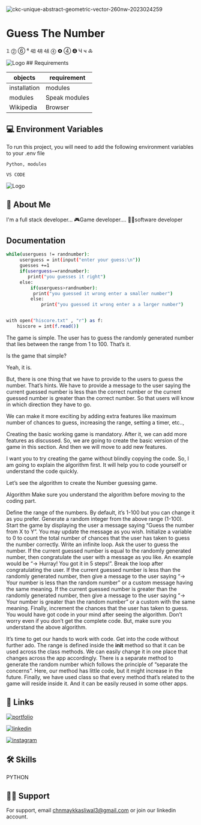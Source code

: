![ckc-unique-abstract-geometric-vector-260nw-2023024259](https://user-images.githubusercontent.com/96693041/148673911-a46694d7-8653-40b3-b31a-24a8aa21b249.jpg)
# Guess The Number
 


𝟙  ⓶  ⑥ ⁶ ㏣ ㋃ ㍜ ⓸ ❹ ➃ ➍ Ч ч ♶

![Logo](https://media.giphy.com/media/r7FYh3xQvTlbLexZT3/giphy.gif) ##  Requirements

| objects             | requirement                                                                |
| ----------------- | ------------------------------------------------------------------ |
|  installation |  modules |
|  modules | Speak modules |
|  Wikipedia | Browser |



## 💻 Environment Variables

To run this project, you will need to add the following environment variables to your .env file

`Python, modules `

`VS CODE`




![Logo](https://media.giphy.com/media/IedrY2VP5IO5ivDQAD/giphy.gif) 


## 🚀 About Me
I'm a full stack developer...
🎮Game developer....
👨‍💻software developer


## Documentation
```bash
while(userguess != randnumber):
     userguess = int(input("enter your guess:\n"))
     guesses +=1
     if(userguess==randnumber):
        print("you guesses it right")
     else:
         if(userguess>randnumber):
          print("you guessed it wrong enter a smaller number") 
         else:
             print("you guessed it wrong enter a a larger number")


```
```bash

with open("hiscore.txt" , "r") as f:
    hiscore = int(f.read())

```
The game is simple. The user has to guess the randomly generated number that lies between the range from 1 to 100. That’s it.

Is the game that simple?

Yeah, it is.

But, there is one thing that we have to provide to the users to guess the number. That’s hints. We have to provide a message to the user saying the current guessed number is less than the correct number or the current guessed number is greater than the correct number. So that users will know in which direction they have to go.

We can make it more exciting by adding extra features like maximum number of chances to guess, increasing the range, setting a timer, etc..,

Creating the basic working game is mandatory. After it, we can add more features as discussed. So, we are going to create the basic version of the game in this section. And then we will move to add new features.

I want you to try creating the game without blindly copying the code. So, I am going to explain the algorithm first. It will help you to code yourself or understand the code quickly.

Let’s see the algorithm to create the Number guessing game.

Algorithm
Make sure you understand the algorithm before moving to the coding part.

Define the range of the numbers. By default, it’s 1-100 but you can change it as you prefer.
Generate a random integer from the above range (1-100).
Start the game by displaying the user a message saying “Guess the number from X to Y”. You may update the message as you wish.
Initialize a variable to 0 to count the total number of chances that the user has taken to guess the number correctly.
Write an infinite loop.
Ask the user to guess the number.
If the current guessed number is equal to the randomly generated number, then congratulate the user with a message as you like. An example would be “-> Hurray! You got it in 5 steps!”.
Break the loop after congratulating the user.
If the current guessed number is less than the randomly generated number, then give a message to the user saying “-> Your number is less than the random number” or a custom message having the same meaning.
If the current guessed number is greater than the randomly generated number, then give a message to the user saying “-> Your number is greater than the random number” or a custom with the same meaning.
Finally, increment the chances that the user has taken to guess.
You would have got code in your mind after seeing the algorithm. Don’t worry even if you don’t get the complete code. But, make sure you understand the above algorithm.

It’s time to get our hands to work with code. Get into the code without further ado.
The range is defined inside the __init__ method so that it can be used across the class methods.
We can easily change it in one place that changes across the app accordingly.
There is a separate method to generate the random number which follows the principle of “separate the concerns”. Here, our method has little code, but it might increase in the future.
Finally, we have used class so that every method that’s related to the game will reside inside it. And it can be easily reused in some other apps.

## 🔗 Links
[![portfolio](https://img.shields.io/badge/my_Website-000?style=for-the-badge&logo=ko-fi&logoColor=white)]( https://chinmaykasliwalcodeuniverse.github.io/ChinmayKasliwal.github.io/)

[![linkedin](https://img.shields.io/badge/linkedin-0A66C2?style=for-the-badge&logo=linkedin&logoColor=white)](https://www.linkedin.com/in/chinmay-kasliwal-jain-34ab421b5)

[![instagram](https://img.shields.io/badge/instagram-1DA1F2?style=for-the-badge&logo=instagram&logoColor=red)](https://instagram.com/chinmay_kasliwal03?utm_medium=copy_link)


## 🛠 Skills
 PYTHON


##  🙏🏾 Support

For support, email chnmaykkasliwal3@gmail.com or join our linkedin account.

